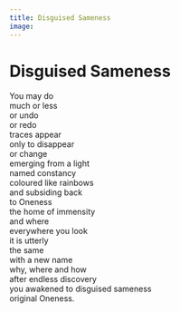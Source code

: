 ```yaml
---
title: Disguised Sameness
image:
---
```


# Disguised Sameness

<div class="aphorism-text">

You may do  <br/>
much or less  <br/>
or undo  <br/>
or redo  <br/>
traces appear <br/> 
only to disappear  <br/>
or change  <br/>
emerging from a light  <br/>
named constancy  <br/>
coloured like rainbows <br/> 
and subsiding back  <br/>
to Oneness  <br/>
the home of immensity  <br/>
and where  <br/>
everywhere you look  <br/>
it is utterly  <br/>
the same  <br/>
with a new name  <br/>
why, where and how  <br/>
after endless discovery  <br/>
you awakened to disguised sameness  <br/>
original Oneness.<br/>

</div>


